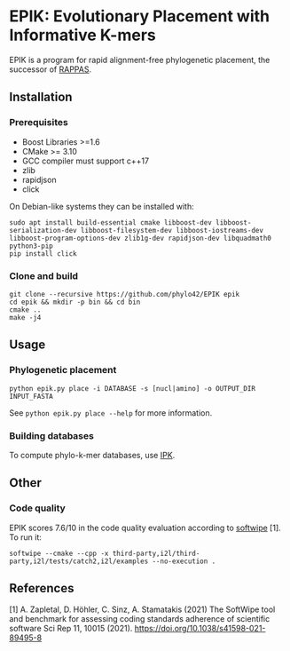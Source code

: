 # EPIK: Evolutionary Placement with Informative K-mers
EPIK is a program for rapid alignment-free phylogenetic placement, the successor of [RAPPAS](https://github.com/phylo42/RAPPAS).

## Installation

### Prerequisites

- Boost Libraries >=1.6
- CMake >= 3.10
- GCC compiler must support c++17
- zlib
- rapidjson
- click

On Debian-like systems they can be installed with:
```
sudo apt install build-essential cmake libboost-dev libboost-serialization-dev libboost-filesystem-dev libboost-iostreams-dev libboost-program-options-dev zlib1g-dev rapidjson-dev libquadmath0 python3-pip
pip install click
```

### Clone and build
```
git clone --recursive https://github.com/phylo42/EPIK epik
cd epik && mkdir -p bin && cd bin
cmake ..
make -j4
```

## Usage


### Phylogenetic placement
```
python epik.py place -i DATABASE -s [nucl|amino] -o OUTPUT_DIR INPUT_FASTA
```
See `python epik.py place --help` for more information.

### Building databases

To compute phylo-k-mer databases, use [IPK](https://github.com/phylo42/IPK).


## Other

### Code quality

EPIK scores 7.6/10 in the code quality evaluation according to [softwipe](https://github.com/adrianzap/softwipe) [1]. To run it:

```
softwipe --cmake --cpp -x third-party,i2l/third-party,i2l/tests/catch2,i2l/examples --no-execution .
```


## References
[1] A. Zapletal, D. Höhler, C. Sinz, A. Stamatakis (2021) The SoftWipe tool and benchmark for assessing coding standards adherence of scientific software Sci Rep 11, 10015 (2021). https://doi.org/10.1038/s41598-021-89495-8
